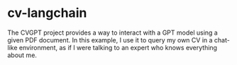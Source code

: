 # cv-langchain
The CVGPT project provides a way to interact with a GPT model using a given PDF document. In this example, I use it to query my own CV in a chat-like environment, as if I were talking to an expert who knows everything about me.
